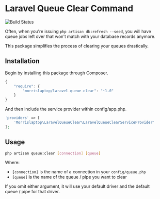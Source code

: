 # Laravel Queue Clear Command

[![Build Status](https://travis-ci.org/morrislaptop/laravel-queue-clear.png?branch=master)](https://travis-ci.org/morrislaptop/laravel-queue-clear)

Often, when you're issuing `php artisan db:refresh --seed`, you will have queue jobs left over that won't match with
your database records anymore.

This package simplifies the process of clearing your queues drastically.

## Installation

Begin by installing this package through Composer.

```js
{
    "require": {
		"morrislaptop/laravel-queue-clear": "~1.0"
	}
}
```

And then include the service provider within config/app.php.

```php
'providers' => [
    'Morrislaptop\LaravelQueueClear\LaravelQueueClearServiceProvider'
];
```

## Usage

```bash
php artisan queue:clear [connection] [queue]
```

Where:

* `[connection]` is the name of a connection in your `config/queue.php`
* `[queue]` is the name of the queue / pipe you want to clear

If you omit either argument, it will use your default driver and the default queue / pipe for that driver.
